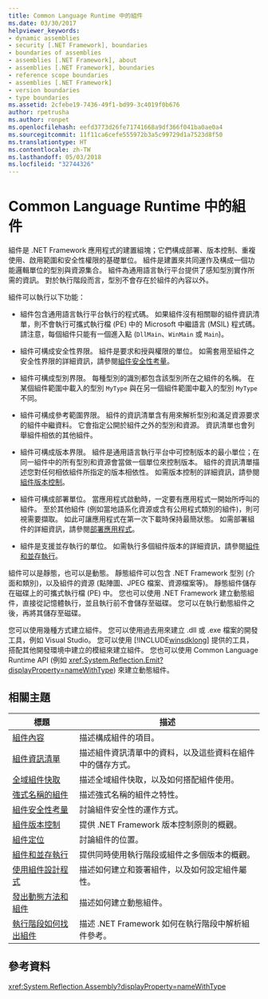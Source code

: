 ```yaml
---
title: Common Language Runtime 中的組件
ms.date: 03/30/2017
helpviewer_keywords:
- dynamic assemblies
- security [.NET Framework], boundaries
- boundaries of assemblies
- assemblies [.NET Framework], about
- assemblies [.NET Framework], boundaries
- reference scope boundaries
- assemblies [.NET Framework]
- version boundaries
- type boundaries
ms.assetid: 2cfebe19-7436-49f1-bd99-3c4019f0b676
author: rpetrusha
ms.author: ronpet
ms.openlocfilehash: eefd3773d26fe71741668a9df366f041ba0ae0a4
ms.sourcegitcommit: 11f11ca6cefe555972b3a5c99729d1a7523d8f50
ms.translationtype: HT
ms.contentlocale: zh-TW
ms.lasthandoff: 05/03/2018
ms.locfileid: "32744326"
---
```

# <a name="assemblies-in-the-common-language-runtime"></a>Common Language Runtime 中的組件
組件是 .NET Framework 應用程式的建置組塊；它們構成部署、版本控制、重複使用、啟用範圍和安全性權限的基礎單位。 組件是建置來共同運作及構成一個功能邏輯單位的型別與資源集合。 組件為通用語言執行平台提供了感知型別實作所需的資訊。 對於執行階段而言，型別不會存在於組件的內容以外。  
  
 組件可以執行以下功能：  
  
-   組件包含通用語言執行平台執行的程式碼。 如果組件沒有相關聯的組件資訊清單，則不會執行可攜式執行檔 (PE) 中的 Microsoft 中繼語言 (MSIL) 程式碼。 請注意，每個組件只能有一個進入點 (`DllMain`、`WinMain` 或 `Main`)。  
  
-   組件可構成安全性界限。 組件是要求和授與權限的單位。 如需套用至組件之安全性界限的詳細資訊，請參閱[組件安全性考量](../../../docs/framework/app-domains/assembly-security-considerations.md)。  
  
-   組件可構成型別界限。 每種型別的識別都包含該型別所在之組件的名稱。 在某個組件範圍中載入的型別 `MyType` 與在另一個組件範圍中載入的型別 `MyType` 不同。  
  
-   組件可構成參考範圍界限。 組件的資訊清單含有用來解析型別和滿足資源要求的組件中繼資料。 它會指定公開於組件之外的型別和資源。 資訊清單也會列舉組件相依的其他組件。  
  
-   組件可構成版本界限。 組件是通用語言執行平台中可控制版本的最小單位；在同一組件中的所有型別和資源會當做一個單位來控制版本。 組件的資訊清單描述您對任何相依組件所指定的版本相依性。 如需版本控制的詳細資訊，請參閱[組件版本控制](../../../docs/framework/app-domains/assembly-versioning.md)。  
  
-   組件可構成部署單位。 當應用程式啟動時，一定要有應用程式一開始所呼叫的組件。 至於其他組件 (例如當地語系化資源或含有公用程式類別的組件)，則可視需要擷取。 如此可讓應用程式在第一次下載時保持最簡狀態。 如需部署組件的詳細資訊，請參閱[部署應用程式](../../../docs/framework/deployment/index.md)。  
  
-   組件是支援並存執行的單位。 如需執行多個組件版本的詳細資訊，請參閱[組件和並存執行](../../../docs/framework/app-domains/assemblies-and-side-by-side-execution.md)。  
  
 組件可以是靜態，也可以是動態。 靜態組件可以包含 .NET Framework 型別 (介面和類別)，以及組件的資源 (點陣圖、JPEG 檔案、資源檔案等)。 靜態組件儲存在磁碟上的可攜式執行檔 (PE) 中。 您也可以使用 .NET Framework 建立動態組件，直接從記憶體執行，並且執行前不會儲存至磁碟。 您可以在執行動態組件之後，再將其儲存至磁碟。  
  
 您可以使用幾種方式建立組件。 您可以使用過去用來建立 .dll 或 .exe 檔案的開發工具，例如 Visual Studio。 您可以使用 [!INCLUDE[winsdklong](../../../includes/winsdklong-md.md)] 提供的工具，搭配其他開發環境中建立的模組來建立組件。 您也可以使用 Common Language Runtime API (例如 <xref:System.Reflection.Emit?displayProperty=nameWithType>) 來建立動態組件。  
  
## <a name="related-topics"></a>相關主題  
  
|標題|描述|  
|-----------|-----------------|  
|[組件內容](../../../docs/framework/app-domains/assembly-contents.md)|描述構成組件的項目。|  
|[組件資訊清單](../../../docs/framework/app-domains/assembly-manifest.md)|描述組件資訊清單中的資料，以及這些資料在組件中的儲存方式。|  
|[全域組件快取](../../../docs/framework/app-domains/gac.md)|描述全域組件快取，以及如何搭配組件使用。|  
|[強式名稱的組件](../../../docs/framework/app-domains/strong-named-assemblies.md)|描述強式名稱的組件之特性。|  
|[組件安全性考量](../../../docs/framework/app-domains/assembly-security-considerations.md)|討論組件安全性的運作方式。|  
|[組件版本控制](../../../docs/framework/app-domains/assembly-versioning.md)|提供 .NET Framework 版本控制原則的概觀。|  
|[組件定位](../../../docs/framework/app-domains/assembly-placement.md)|討論組件的位置。|  
|[組件和並存執行](../../../docs/framework/app-domains/assemblies-and-side-by-side-execution.md)|提供同時使用執行階段或組件之多個版本的概觀。|  
|[使用組件設計程式](../../../docs/framework/app-domains/programming-with-assemblies.md)|描述如何建立和簽署組件，以及如何設定組件屬性。|  
|[發出動態方法和組件](../../../docs/framework/reflection-and-codedom/emitting-dynamic-methods-and-assemblies.md)|描述如何建立動態組件。|  
|[執行階段如何找出組件](../../../docs/framework/deployment/how-the-runtime-locates-assemblies.md)|描述 .NET Framework 如何在執行階段中解析組件參考。|  
  
## <a name="reference"></a>參考資料  
 <xref:System.Reflection.Assembly?displayProperty=nameWithType>
